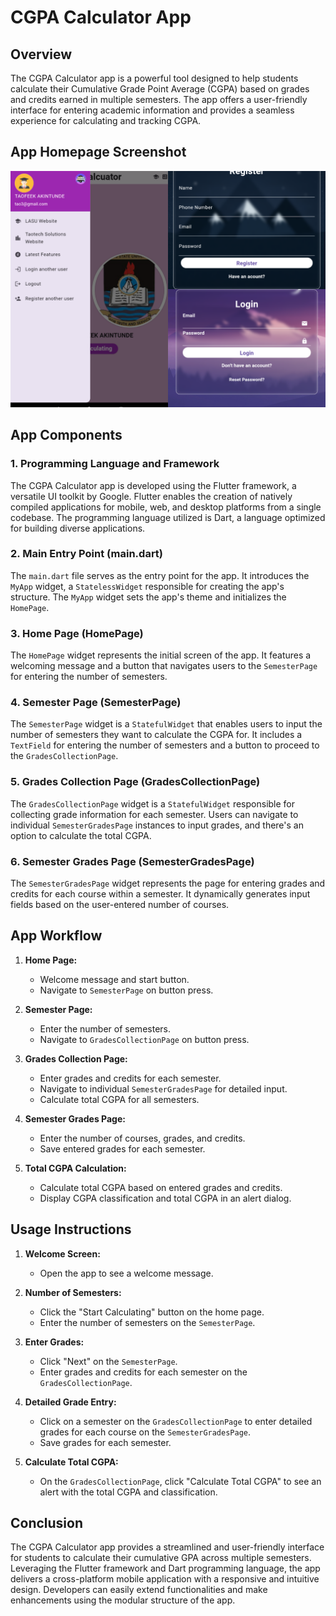 # CGPA Calculator App

## Overview

The CGPA Calculator app is a powerful tool designed to help students calculate their Cumulative Grade Point Average (CGPA) based on grades and credits earned in multiple semesters. The app offers a user-friendly interface for entering academic information and provides a seamless experience for calculating and tracking CGPA.
## App Homepage Screenshot
![CGPA Calculator App](https://github.com/taotechs/CGPA_CALCULATOR/blob/main/download.png)

## App Components

### 1. Programming Language and Framework

The CGPA Calculator app is developed using the Flutter framework, a versatile UI toolkit by Google. Flutter enables the creation of natively compiled applications for mobile, web, and desktop platforms from a single codebase. The programming language utilized is Dart, a language optimized for building diverse applications.

### 2. Main Entry Point (main.dart)

The `main.dart` file serves as the entry point for the app. It introduces the `MyApp` widget, a `StatelessWidget` responsible for creating the app's structure. The `MyApp` widget sets the app's theme and initializes the `HomePage`.

### 3. Home Page (HomePage)

The `HomePage` widget represents the initial screen of the app. It features a welcoming message and a button that navigates users to the `SemesterPage` for entering the number of semesters.

### 4. Semester Page (SemesterPage)

The `SemesterPage` widget is a `StatefulWidget` that enables users to input the number of semesters they want to calculate the CGPA for. It includes a `TextField` for entering the number of semesters and a button to proceed to the `GradesCollectionPage`.

### 5. Grades Collection Page (GradesCollectionPage)

The `GradesCollectionPage` widget is a `StatefulWidget` responsible for collecting grade information for each semester. Users can navigate to individual `SemesterGradesPage` instances to input grades, and there's an option to calculate the total CGPA.

### 6. Semester Grades Page (SemesterGradesPage)

The `SemesterGradesPage` widget represents the page for entering grades and credits for each course within a semester. It dynamically generates input fields based on the user-entered number of courses.

## App Workflow

1. **Home Page:**
   - Welcome message and start button.
   - Navigate to `SemesterPage` on button press.

2. **Semester Page:**
   - Enter the number of semesters.
   - Navigate to `GradesCollectionPage` on button press.

3. **Grades Collection Page:**
   - Enter grades and credits for each semester.
   - Navigate to individual `SemesterGradesPage` for detailed input.
   - Calculate total CGPA for all semesters.

4. **Semester Grades Page:**
   - Enter the number of courses, grades, and credits.
   - Save entered grades for each semester.

5. **Total CGPA Calculation:**
   - Calculate total CGPA based on entered grades and credits.
   - Display CGPA classification and total CGPA in an alert dialog.

## Usage Instructions

1. **Welcome Screen:**
   - Open the app to see a welcome message.

2. **Number of Semesters:**
   - Click the "Start Calculating" button on the home page.
   - Enter the number of semesters on the `SemesterPage`.

3. **Enter Grades:**
   - Click "Next" on the `SemesterPage`.
   - Enter grades and credits for each semester on the `GradesCollectionPage`.

4. **Detailed Grade Entry:**
   - Click on a semester on the `GradesCollectionPage` to enter detailed grades for each course on the `SemesterGradesPage`.
   - Save grades for each semester.

5. **Calculate Total CGPA:**
   - On the `GradesCollectionPage`, click "Calculate Total CGPA" to see an alert with the total CGPA and classification.

## Conclusion

The CGPA Calculator app provides a streamlined and user-friendly interface for students to calculate their cumulative GPA across multiple semesters. Leveraging the Flutter framework and Dart programming language, the app delivers a cross-platform mobile application with a responsive and intuitive design. Developers can easily extend functionalities and make enhancements using the modular structure of the app.
